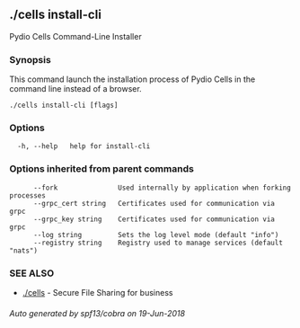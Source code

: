 ## ./cells install-cli

Pydio Cells Command-Line Installer

### Synopsis

This command launch the installation process of Pydio Cells in the command line instead of a browser.

```
./cells install-cli [flags]
```

### Options

```
  -h, --help   help for install-cli
```

### Options inherited from parent commands

```
      --fork               Used internally by application when forking processes
      --grpc_cert string   Certificates used for communication via grpc
      --grpc_key string    Certificates used for communication via grpc
      --log string         Sets the log level mode (default "info")
      --registry string    Registry used to manage services (default "nats")
```

### SEE ALSO

* [./cells](./cells)	 - Secure File Sharing for business

###### Auto generated by spf13/cobra on 19-Jun-2018
